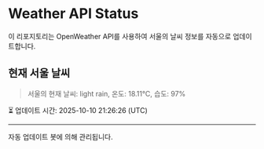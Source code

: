 
# Weather API Status

이 리포지토리는 OpenWeather API를 사용하여 서울의 날씨 정보를 자동으로 업데이트합니다.

## 현재 서울 날씨
> 서울의 현재 날씨: light rain, 온도: 18.11°C, 습도: 97%

⏳ 업데이트 시간: 2025-10-10 21:26:26 (UTC)

---
자동 업데이트 봇에 의해 관리됩니다.
